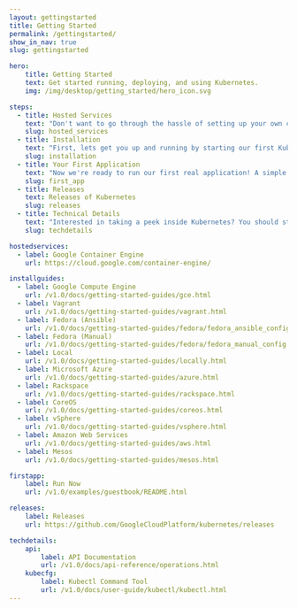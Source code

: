 ```yaml
---
layout: gettingstarted
title: Getting Started
permalink: /gettingstarted/
show_in_nav: true
slug: gettingstarted

hero:
    title: Getting Started
    text: Get started running, deploying, and using Kubernetes.
    img: /img/desktop/getting_started/hero_icon.svg

steps:
  - title: Hosted Services
    text: "Don't want to go through the hassle of setting up your own cluster and the infrastructure associated with it? These services offer managed Kubernetes to make it that much easier to get going."
    slug: hosted_services
  - title: Installation
    text: "First, lets get you up and running by starting our first Kubernetes cluster. Kubernetes can run almost anywhere so choose the configuration you're most comfortable with:"
    slug: installation
  - title: Your First Application
    text: "Now we're ready to run our first real application! A simple multi-tiered guestbook."
    slug: first_app
  - title: Releases
    text: Releases of Kubernetes
    slug: releases
  - title: Technical Details
    text: "Interested in taking a peek inside Kubernetes? You should start by reading the <a href=\"/v1.0/docs/design/README.html\" onclick=\"trackOutboundLink('/v1.0/docs/design/README.html'); return false;\">design overview</a> which introduces core Kubernetes concepts and components. After that, you probably want to take a look at the API documentation and learn about the kubecfg command line tool."
    slug: techdetails

hostedservices:
  - label: Google Container Engine
    url: https://cloud.google.com/container-engine/

installguides:
  - label: Google Compute Engine
    url: /v1.0/docs/getting-started-guides/gce.html
  - label: Vagrant
    url: /v1.0/docs/getting-started-guides/vagrant.html
  - label: Fedora (Ansible)
    url: /v1.0/docs/getting-started-guides/fedora/fedora_ansible_config.html
  - label: Fedora (Manual)
    url: /v1.0/docs/getting-started-guides/fedora/fedora_manual_config.html
  - label: Local
    url: /v1.0/docs/getting-started-guides/locally.html
  - label: Microsoft Azure
    url: /v1.0/docs/getting-started-guides/azure.html
  - label: Rackspace
    url: /v1.0/docs/getting-started-guides/rackspace.html
  - label: CoreOS
    url: /v1.0/docs/getting-started-guides/coreos.html
  - label: vSphere
    url: /v1.0/docs/getting-started-guides/vsphere.html
  - label: Amazon Web Services
    url: /v1.0/docs/getting-started-guides/aws.html
  - label: Mesos
    url: /v1.0/docs/getting-started-guides/mesos.html

firstapp:
    label: Run Now
    url: /v1.0/examples/guestbook/README.html

releases:
    label: Releases
    url: https://github.com/GoogleCloudPlatform/kubernetes/releases

techdetails:
    api:
        label: API Documentation
        url: /v1.0/docs/api-reference/operations.html
    kubecfg:
        label: Kubectl Command Tool
        url: /v1.0/docs/user-guide/kubectl/kubectl.html
---
```


